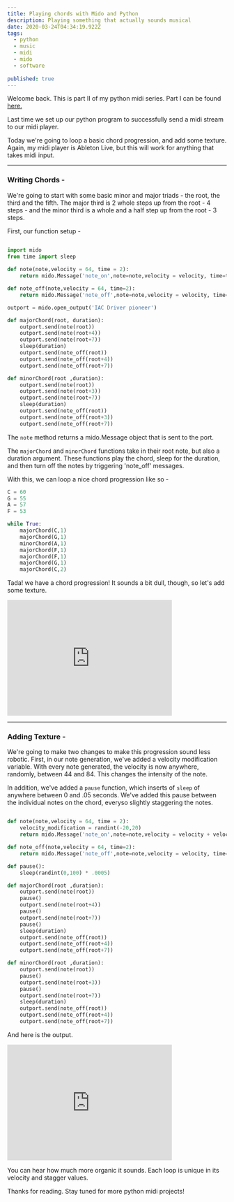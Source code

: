 ```yaml
---
title: Playing chords with Mido and Python
description: Playing something that actually sounds musical
date: 2020-03-24T04:34:19.922Z
tags:
  - python
  - music
  - midi
  - mido
  - software
  
published: true
---
```

Welcome back. This is part II of my python midi series. Part I can be found [here.](https://natespilman.com/blog/2020-03-23-generating-midi-music-stream-with-python/)

Last time we set up our python program to successfully send a midi stream to our midi player. 

Today we're going to loop a basic chord progression, and add some texture. Again, my midi player is Ableton Live, but this will work for anything that takes midi input. 

- - -

### Writing Chords -

We're going to start with some basic minor and major triads - the root, the third and the fifth. The major third is 2 whole steps up from the root - 4 steps - and the minor third is a whole and a half step up from the root - 3 steps. 

First, our function setup - 

```python

import mido
from time import sleep
 
def note(note,velocity = 64, time = 2):
    return mido.Message('note_on',note=note,velocity = velocity, time=time)

def note_off(note,velocity = 64, time=2):
    return mido.Message('note_off',note=note,velocity = velocity, time=time)

outport = mido.open_output('IAC Driver pioneer')

def majorChord(root, duration):
    outport.send(note(root))
    outport.send(note(root+4))
    outport.send(note(root+7))
    sleep(duration)
    outport.send(note_off(root))
    outport.send(note_off(root+4))
    outport.send(note_off(root+7))

def minorChord(root ,duration):
    outport.send(note(root))
    outport.send(note(root+3))
    outport.send(note(root+7))
    sleep(duration)
    outport.send(note_off(root))
    outport.send(note_off(root+3))
    outport.send(note_off(root+7))
```

The `note` method returns a mido.Message object that is sent to the port. 

The `majorChord` and `minorChord` functions take in their root note, but also a duration argument. These functions play the chord, sleep for the duration, and then turn off the notes by triggering 'note_off' messages. 

With this, we can loop a nice chord progression like so - 

```python 
C = 60 
G = 55 
A = 57 
F = 53 

while True:
    majorChord(C,1)
    majorChord(G,1)
    minorChord(A,1)
    majorChord(F,1)
    majorChord(F,1)
    majorChord(G,1)
    majorChord(C,2)
```

Tada! we have a chord progression! It sounds a bit dull, though, so let's add some texture. 

<iframe width="75%" height="265" src="https://clyp.it/2dtqyn41/widget" frameborder="0"></iframe>

---
### Adding Texture - 

We're going to make two changes to make this progression sound less robotic. First, in our note generation, we've added a velocity modification variable. With every note generated, the velocity is now anywhere, randomly, between 44 and 84. This changes the intensity of the note. 

In addition, we've added a `pause` function, which inserts of `sleep` of anywhere between 0 and .05 seconds. We've added this pause between the  individual notes on the chord, everyso slightly staggering the notes. 

```python 

def note(note,velocity = 64, time = 2):
    velocity_modification = randint(-20,20)
    return mido.Message('note_on',note=note,velocity = velocity + velocity_modification, time=time)

def note_off(note,velocity = 64, time=2):
    return mido.Message('note_off',note=note,velocity = velocity, time=time)

def pause():
    sleep(randint(0,100) * .0005)

def majorChord(root ,duration):
    outport.send(note(root))
    pause()
    outport.send(note(root+4))
    pause()
    outport.send(note(root+7))
    pause()
    sleep(duration)
    outport.send(note_off(root))
    outport.send(note_off(root+4))
    outport.send(note_off(root+7))

def minorChord(root ,duration):
    outport.send(note(root))
    pause()
    outport.send(note(root+3))
    pause()
    outport.send(note(root+7))
    sleep(duration) 
    outport.send(note_off(root))
    outport.send(note_off(root+4))
    outport.send(note_off(root+7))
```

And here is the output. 
<iframe width="75%" height="265" src="https://clyp.it/g54lv0zg/widget" frameborder="0"></iframe>

You can hear how much more organic it sounds. Each loop is unique in its velocity and stagger values. 

Thanks for reading. Stay tuned for more python midi projects!